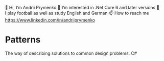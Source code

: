 👋 Hi, I’m Andrii Prymenko
👀 I’m interested in .Net Core 6 and later versions
🌱 I play football as well as study English and German
📫 How to reach me https://www.linkedin.com/in/andriiprymenko
# Patterns
The way of describing solutions to common design problems. C#
